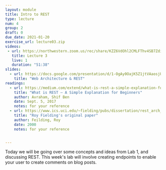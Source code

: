 ```yaml
---
layout: module
title: Intro to REST
type: lecture
num: 4
group: 2
draft: 0
due_date: 2021-01-20
exercise_url: lecture03.zip
videos:
 - url: https://northwestern.zoom.us/rec/share/KZZ6VdOhl2CMLFThv4SB7ZdiUJ2etwlpW9T8Es9zRjDRNR1gUW_0W8sXNKUv9Pz6.e7l9ISZ7cuJ7c39X
   title: Lecture 3
   live: 1
   duration: "51:38"
slides:
  - url: https://docs.google.com/presentation/d/1-OgAy0OajK5Z1jtVAaosjUuYIUoOvPOLOedn3FQCoos/edit?usp=sharing
    title: "Web Architecture & REST"
readings:
  - url: https://medium.com/extend/what-is-rest-a-simple-explanation-for-beginners-part-1-introduction-b4a072f8740f
    title: "What is REST — A Simple Explanation for Beginners"
    author: Avraham, Shif Ben 
    date: Sept. 5, 2017
    notes: for your reference
  - url: https://www.ics.uci.edu/~fielding/pubs/dissertation/rest_arch_style.htm
    title: "Roy Fielding's original paper"
    author: Feilding, Roy
    date: 2000
    notes: for your reference


---
```

Today we will be going over some concepts and ideas from Lab 1, and discussing REST. This week's lab will involve creating endpoints to enable your user to create comments on blog posts.
